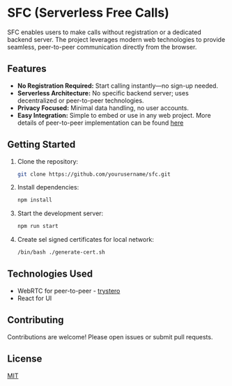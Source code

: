 # SFC (Serverless Free Calls)

SFC enables users to make calls without registration or a dedicated backend server. The project leverages modern web technologies to provide seamless, peer-to-peer communication directly from the browser.

## Features

- **No Registration Required:** Start calling instantly—no sign-up needed.
- **Serverless Architecture:** No specific backend server; uses decentralized or peer-to-peer technologies.
- **Privacy Focused:** Minimal data handling, no user accounts.
- **Easy Integration:** Simple to embed or use in any web project.
More details of peer-to-peer implementation can be found [here](https://github.com/dmotz/trystero)

## Getting Started

1. Clone the repository:
    ```bash
    git clone https://github.com/yourusername/sfc.git
    ```
2. Install dependencies:
    ```bash
    npm install
    ```
3. Start the development server:
    ```bash
    npm run start
    ```
4. Create sel signed certificates for local network:
    ```bash
    /bin/bash ./generate-cert.sh
    ```

## Technologies Used

- WebRTC for peer-to-peer - [trystero](https://github.com/dmotz/trystero)
- React for UI

## Contributing

Contributions are welcome! Please open issues or submit pull requests.

## License

[MIT](LICENSE)